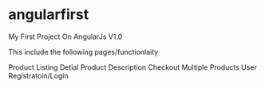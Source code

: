 # angularfirst
My First Project On AngularJs V1.0

This include the following pages/functionlaity

Product Listing
Detial Product Description
Checkout Multiple Products
User Registratoin/Login
